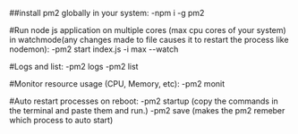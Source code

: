 ##install pm2 globally in your system:
  -npm i -g pm2

#Run node js application on multiple cores (max cpu cores of your system) in watchmode(any changes made to file causes it to restart the process like nodemon):
  -pm2 start index.js -i max --watch

#Logs and list:
  -pm2 logs
  -pm2 list

#Monitor resource usage (CPU, Memory, etc):
  -pm2 monit

#Auto restart processes on reboot:
  -pm2 startup (copy the commands in the terminal and paste them and run.)
  -pm2 save (makes the pm2 remeber which process to auto start)

